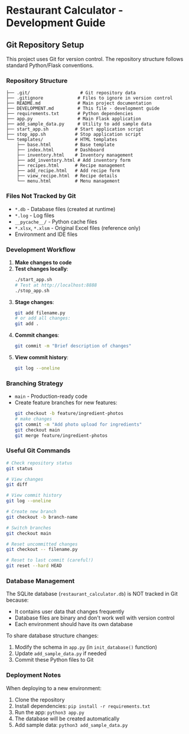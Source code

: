 # Restaurant Calculator - Development Guide

## Git Repository Setup

This project uses Git for version control. The repository structure follows standard Python/Flask conventions.

### Repository Structure

```
├── .git/                   # Git repository data
├── .gitignore             # Files to ignore in version control
├── README.md              # Main project documentation
├── DEVELOPMENT.md         # This file - development guide
├── requirements.txt       # Python dependencies
├── app.py                 # Main Flask application
├── add_sample_data.py     # Utility to add sample data
├── start_app.sh          # Start application script
├── stop_app.sh           # Stop application script
└── templates/            # HTML templates
    ├── base.html         # Base template
    ├── index.html        # Dashboard
    ├── inventory.html    # Inventory management
    ├── add_inventory.html # Add inventory form
    ├── recipes.html      # Recipe management
    ├── add_recipe.html   # Add recipe form
    ├── view_recipe.html  # Recipe details
    └── menu.html         # Menu management
```

### Files Not Tracked by Git

- `*.db` - Database files (created at runtime)
- `*.log` - Log files
- `__pycache__/` - Python cache files
- `*.xlsx`, `*.xlsm` - Original Excel files (reference only)
- Environment and IDE files

### Development Workflow

1. **Make changes to code**
2. **Test changes locally**:
   ```bash
   ./start_app.sh
   # Test at http://localhost:8888
   ./stop_app.sh
   ```
3. **Stage changes**:
   ```bash
   git add filename.py
   # or add all changes:
   git add .
   ```
4. **Commit changes**:
   ```bash
   git commit -m "Brief description of changes"
   ```
5. **View commit history**:
   ```bash
   git log --oneline
   ```

### Branching Strategy

- `main` - Production-ready code
- Create feature branches for new features:
  ```bash
  git checkout -b feature/ingredient-photos
  # make changes
  git commit -m "Add photo upload for ingredients"
  git checkout main
  git merge feature/ingredient-photos
  ```

### Useful Git Commands

```bash
# Check repository status
git status

# View changes
git diff

# View commit history
git log --oneline

# Create new branch
git checkout -b branch-name

# Switch branches
git checkout main

# Reset uncommitted changes
git checkout -- filename.py

# Reset to last commit (careful!)
git reset --hard HEAD
```

### Database Management

The SQLite database (`restaurant_calculator.db`) is NOT tracked in Git because:
- It contains user data that changes frequently
- Database files are binary and don't work well with version control
- Each environment should have its own database

To share database structure changes:
1. Modify the schema in `app.py` (in `init_database()` function)
2. Update `add_sample_data.py` if needed
3. Commit these Python files to Git

### Deployment Notes

When deploying to a new environment:
1. Clone the repository
2. Install dependencies: `pip install -r requirements.txt`
3. Run the app: `python3 app.py`
4. The database will be created automatically
5. Add sample data: `python3 add_sample_data.py`

